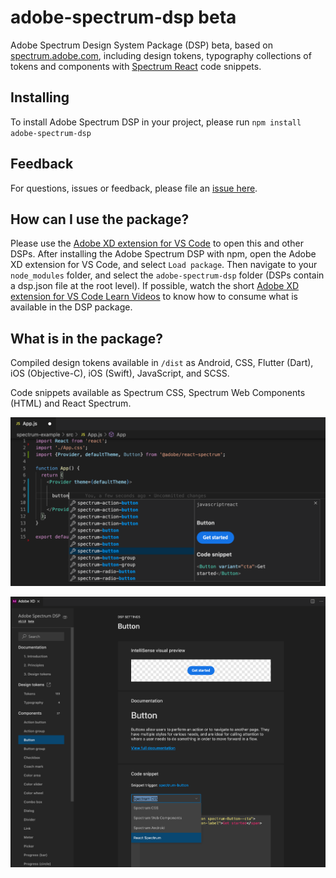# adobe-spectrum-dsp beta

Adobe Spectrum Design System Package (DSP) beta, based on [spectrum.adobe.com](https://spectrum.adobe.com/), including design tokens, typography collections of tokens and components with [Spectrum React](https://react-spectrum.adobe.com/react-spectrum/index.html) code snippets.

## Installing

To install Adobe Spectrum DSP in your project, please run `npm install adobe-spectrum-dsp`

## Feedback

For questions, issues or feedback, please file an [issue here](https://github.com/demianborba/spectrum-dsp/issues).

## How can I use the package?

Please use the [Adobe XD extension for VS Code](https://letsxd.com/vscode) to open this and other DSPs.
After installing the Adobe Spectrum DSP with npm, open the Adobe XD extension for VS Code, and select `Load package`.
Then navigate to your `node_modules` folder, and select the `adobe-spectrum-dsp` folder (DSPs contain a dsp.json file at the root level). If possible, watch the short [Adobe XD extension for VS Code Learn Videos](https://letsxd.com/vscode) to know how to consume what is available in the DSP package.

## What is in the package?

Compiled design tokens available in `/dist` as Android, CSS, Flutter (Dart), iOS (Objective-C), iOS (Swift), JavaScript, and SCSS.

Code snippets available as Spectrum CSS, Spectrum Web Components (HTML) and React Spectrum.

![code](assets/code-completion.png)

![code](assets/code-snippets.png)


